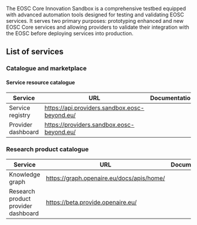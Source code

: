 The EOSC Core Innovation Sandbox is a comprehensive testbed equipped with advanced automation tools designed for testing and validating EOSC services. It serves two primary purposes: prototyping enhanced and new EOSC Core services and allowing providers to validate their integration with the EOSC before deploying services into production.

## List of services

### Catalogue and marketplace

#### Service resource catalogue

| Service            | URL                                           | Documentation |
| ------------------ | --------------------------------------------- | ------------- |
| Service registry   | https://api.providers.sandbox.eosc-beyond.eu/ |               |
| Provider dashboard | https://providers.sandbox.eosc-beyond.eu/     |               |

### Research product catalogue

| Service                             | URL                                       | Documentation |
| ----------------------------------- | ----------------------------------------- | ------------- |
| Knowledge graph                     | https://graph.openaire.eu/docs/apis/home/ |               |
| Research product provider dashboard | https://beta.provide.openaire.eu/         |               |

